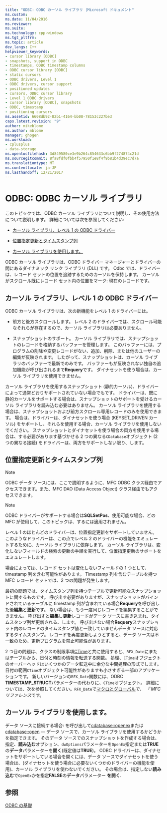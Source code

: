 ```yaml
---
title: "ODBC: ODBC カーソル ライブラリ |Microsoft ドキュメント"
ms.custom: 
ms.date: 11/04/2016
ms.reviewer: 
ms.suite: 
ms.technology: cpp-windows
ms.tgt_pltfrm: 
ms.topic: article
dev_langs: C++
helpviewer_keywords:
- cursor library [ODBC]
- snapshots, support in ODBC
- timestamps, ODBC timestamp columns
- ODBC cursor library [ODBC]
- static cursors
- ODBC drivers, Level 1
- ODBC drivers, cursor support
- positioned updates
- cursors, ODBC cursor library
- Level 1 ODBC drivers
- cursor library [ODBC], snapshots
- ODBC, timestamp
- positioning cursors
ms.assetid: 6608db92-82b1-4164-bb08-78153c227be3
caps.latest.revision: "9"
author: mikeblome
ms.author: mblome
manager: ghogen
ms.workload:
- cplusplus
- data-storage
ms.openlocfilehash: 3d849580ce3e9b264c854633c6bb9f274874c21d
ms.sourcegitcommit: 8fa8fdf0fbb4f57950f1e8f4f9b81b4d39ec7d7a
ms.translationtype: MT
ms.contentlocale: ja-JP
ms.lasthandoff: 12/21/2017
---
```

# <a name="odbc-the-odbc-cursor-library"></a>ODBC: ODBC カーソル ライブラリ
このトピックでは、ODBC カーソル ライブラリについて説明し、その使用方法について説明します。 詳細については次を参照してください:  
  
-   [カーソル ライブラリ、レベル 1 の ODBC ドライバー](#_core_the_cursor_library_and_level_1_odbc_drivers)  
  
-   [位置指定更新とタイムスタンプ列](#_core_positioned_updates_and_timestamp_columns)  
  
-   [カーソル ライブラリを使用します。](#_core_using_the_cursor_library)  
  
 ODBC カーソル ライブラリは、ODBC ドライバー マネージャーとドライバーの間にあるダイナミック リンク ライブラリ (DLL) です。 Odbc では、ドライバーは、レコード セットの位置を追跡するためのカーソルを保持します。 カーソルがスクロール既にレコード セット内の位置をマーク: 現在のレコードです。  
  
##  <a name="_core_the_cursor_library_and_level_1_odbc_drivers"></a>カーソル ライブラリ、レベル 1 の ODBC ドライバー  
 ODBC カーソル ライブラリは、次の新機能をレベル 1 のドライバーには。  
  
-   前方と後方スクロールします。 レベル 2 のドライバーでは、スクロール可能なそれらが存在するので、カーソル ライブラリは必要ありません。  
  
-   スナップショットのサポート。 カーソル ライブラリでは、スナップショットのレコードを格納するバッファーを管理します。 このバッファーには、プログラムの削除や変更レコードがない、追加、削除、または他のユーザーの編集が反映されます。 したがって、スナップショットは、カーソル ライブラリのバッファーで最新でのみです。 バッファーもが反映されない独自の追加機能が呼び出されるまで**Requery**です。 ダイナセットを使う場合は、カーソル ライブラリを使用できません。  
  
 カーソル ライブラリを使用するスナップショット (静的カーソル)、ドライバーによって通常どおりサポートされていない場合でもです。 ドライバーは、既に静的カーソルをサポートする場合は、スナップショットのサポートを受けるカーソル ライブラリを読み込む必要はありません。 カーソル ライブラリを使用する場合は、スナップショットおよび前方スクロール専用レコードのみを使用できます。 場合は、ドライバーは、ダイナセットを使う場合 (KEYSET_DRIVEN カーソル) をサポートし、それらを使用する場合、カーソル ライブラリを使用しないでください。 スナップショットとダイナセットを使う場合の両方を使用する場合は、する必要があります基づかせる 2 つの異なる`CDatabase`オブジェクト (2 つの異なる接続) をドライバーは、両方をサポートしない限り、します。  
  
##  <a name="_core_positioned_updates_and_timestamp_columns"></a>位置指定更新とタイムスタンプ列  
  
> [!NOTE]
>  ODBC データ ソースには、ここで説明するように、MFC ODBC クラス経由でアクセスできます。また、MFC DAO (Data Access Object) クラス経由でもアクセスできます。  
  
> [!NOTE]
>  ODBC ドライバーがサポートする場合は**SQLSetPos**、使用可能な場合、どの MFC が使用して、このトピックは、するには適用されません。  
  
 レベル 1 のほとんどのドライバーは、位置指定更新をサポートしていません。 このようなドライバーは、この点でレベル 2 のドライバーの機能をエミュレートするために、カーソル ライブラリに依存します。 カーソル ライブラリは、変化しないフィールドの検索の更新の手順を実行して、位置指定更新のサポートをエミュレートします。  
  
 場合によっては、レコード セットは変化しないフィールドの 1 つとして、timestamp 列を含む可能性があります。 Timestamp 列を含むテーブルを持つ MFC レコード セットでは、2 つの問題が発生します。  
  
 最初の問題では、タイムスタンプ列を持つテーブルで更新可能なスナップショットに関するものです。 呼び出す必要がありますが、スナップショットがバインドされているテーブルに timestamp 列が含まれている場合**Requery**を呼び出した後**編集**と**更新**です。 ない場合は、もう一度同じレコードを編集することができません。 呼び出すと**編集**し**更新**レコードがデータ ソースに書き込まれ、タイムスタンプ列が更新される、します。 呼び出さない場合**Requery**スナップショット内のレコードのタイムスタンプ値と一致していませんデータ ソースに対応するタイムスタンプ。 レコードを再度更新しようとすると、データ ソースは不一致のため、更新プログラムを禁止可能性があります。  
  
 2 つ目の問題は、クラスの制限事項[CTime](../../atl-mfc-shared/reference/ctime-class.md)と共に使用すると、`RFX_Date`にまたはテーブルから、日付と時刻の情報を転送する関数。 処理、`CTime`オブジェクトのオーバーヘッドはいくつかのデータ転送中に余分な中間処理の形式でします。 日付の範囲`CTime`オブジェクト可能性がありますも小さすぎる一部のアプリケーションです。 新しいバージョンの`RFX_Date`関数には、ODBC **TIMESTAMP_STRUCT**パラメーターの代わりに、`CTime`オブジェクト。 詳細については、次を参照してください。`RFX_Date`で[マクロとグローバル](../../mfc/reference/mfc-macros-and-globals.md)で、 *『 MFC リファレンス*です。  

  
##  <a name="_core_using_the_cursor_library"></a>カーソル ライブラリを使用します。  
 データ ソースに接続する場合: を呼び出して[cdatabase::openex](../../mfc/reference/cdatabase-class.md#openex)または[cdatabase::open](../../mfc/reference/cdatabase-class.md#open) — データ ソースで、カーソル ライブラリを使用するかどうかを指定できます。 そのデータ ソースでのスナップショットを作成する場合は、指定、**読み込む**オプション、`dwOptions`パラメーターを`OpenEx`指定または**TRUE**の**データ**パラメーターを**開く**(既定値は**TRUE**)。 ODBC ドライバーは、ダイナセットをサポートしている場合を開くには、データ ソースでダイナセットを使う場合は、(ダイナセットを使う場合に必要ないくつかのドライバーの機能を使用)、カーソル ライブラリを使わないでください。 その場合は、指定しない**読み込む**で`OpenEx`かを指定**FALSE**の**データ**パラメーター **を開く**.  
  
## <a name="see-also"></a>参照  
 [ODBC の基礎](../../data/odbc/odbc-basics.md)